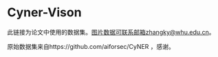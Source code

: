 # Cyner-Vison
此链接为论文中使用的数据集。图片数据可联系邮箱zhangky@whu.edu.cn。

原始数据集来自https://github.com/aiforsec/CyNER ，感谢。
